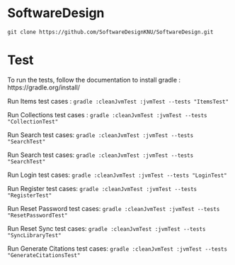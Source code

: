 # SoftwareDesign
```git clone https://github.com/SoftwareDesignKNU/SoftwareDesign.git```
<h1>Test</h1>
To run the tests, follow the documentation to install gradle : https://gradle.org/install/

Run Items test cases :
```gradle :cleanJvmTest :jvmTest --tests "ItemsTest"```

Run Collections test cases :
```gradle :cleanJvmTest :jvmTest --tests "CollectionTest"```

Run Search test cases:
```gradle :cleanJvmTest :jvmTest --tests "SearchTest"```

Run Search test cases:
```gradle :cleanJvmTest :jvmTest --tests "SearchTest"```

Run Login test cases:
```gradle :cleanJvmTest :jvmTest --tests "LoginTest"```

Run Register test cases:
```gradle :cleanJvmTest :jvmTest --tests "RegisterTest"```

Run Reset Password test cases:
```gradle :cleanJvmTest :jvmTest --tests "ResetPasswordTest"```

Run Reset Sync test cases:
```gradle :cleanJvmTest :jvmTest --tests "SyncLibraryTest"```

Run Generate Citations test cases:
```gradle :cleanJvmTest :jvmTest --tests "GenerateCitationsTest"```
